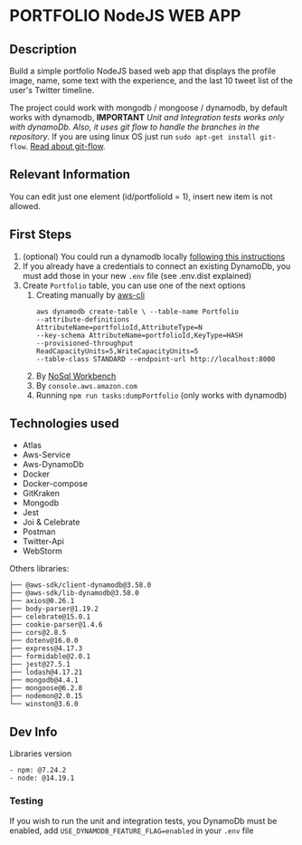 # PORTFOLIO NodeJS WEB APP

## Description

Build a simple portfolio NodeJS based web app that displays the profile image, name, some text with the experience, and the last 10 tweet list of the user's Twitter timeline.

The project could work with mongodb / mongoose / dynamodb, by default works with dynamodb, **IMPORTANT** _Unit and Integration tests works only with dynamoDb. Also,
it uses git flow to handle the branches in the repository_. If you are using linux OS just run `sudo apt-get install git-flow`. [Read about git-flow](https://www.atlassian.com/es/git/tutorials/comparing-workflows/gitflow-workflow).

## Relevant Information

You can edit just one element (id/portfolioId = 1), insert new item is not allowed.

## First Steps

1. (optional) You could run a dynamodb locally [following this instructions](https://docs.aws.amazon.com/amazondynamodb/latest/developerguide/DynamoDBLocal.DownloadingAndRunning.html)
2. If you already have a credentials to connect an existing DynamoDb, you must add those in your new `.env` file (see .env.dist explained)
3. Create `Portfolio` table, you can use one of the next options
   1. Creating manually by [aws-cli](https://docs.aws.amazon.com/amazondynamodb/latest/developerguide/Tools.CLI.html)
      ```
      aws dynamodb create-table \ --table-name Portfolio 
      --attribute-definitions AttributeName=portfolioId,AttributeType=N 
      --key-schema AttributeName=portfolioId,KeyType=HASH 
      --provisioned-throughput ReadCapacityUnits=5,WriteCapacityUnits=5 
      --table-class STANDARD --endpoint-url http://localhost:8000
      ```
   2. By [NoSql Workbench](https://docs.aws.amazon.com/amazondynamodb/latest/developerguide/workbench.settingup.html)
   3. By `console.aws.amazon.com`
   4. Running `npm run tasks:dumpPortfolio` (only works with dynamodb)

## Technologies used

- Atlas
- Aws-Service
- Aws-DynamoDb
- Docker
- Docker-compose
- GitKraken
- Mongodb
- Jest
- Joi & Celebrate
- Postman
- Twitter-Api
- WebStorm

Others libraries:
```
├── @aws-sdk/client-dynamodb@3.58.0
├── @aws-sdk/lib-dynamodb@3.58.0
├── axios@0.26.1
├── body-parser@1.19.2
├── celebrate@15.0.1
├── cookie-parser@1.4.6
├── cors@2.8.5
├── dotenv@16.0.0
├── express@4.17.3
├── formidable@2.0.1
├── jest@27.5.1
├── lodash@4.17.21
├── mongodb@4.4.1
├── mongoose@6.2.8
├── nodemon@2.0.15
└── winston@3.6.0
```

## Dev Info

Libraries version

```
- npm: @7.24.2
- node: @14.19.1
```

### Testing

If you wish to run the unit and integration tests, you DynamoDb must be enabled, add `USE_DYNAMODB_FEATURE_FLAG=enabled` in your `.env` file
